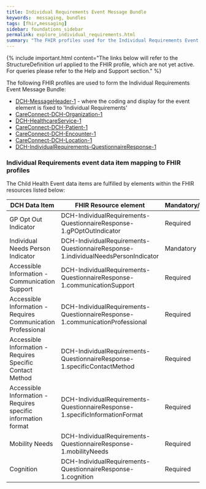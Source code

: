 ```yaml
---
title: Individual Requirements Event Message Bundle
keywords:  messaging, bundles
tags: [fhir,messaging]
sidebar: foundations_sidebar
permalink: explore_individual_requirements.html
summary: "The FHIR profiles used for the Individual Requirements Event Message Bundle"
---
```


{% include important.html content="The links below will refer to the StructureDefinition url applied to the FHIR profile, which are not yet active. For queries please refer to the Help and Support section." %} 

The following FHIR profiles are used to form the Individual Requirements Event Message Bundle:

- [DCH-MessageHeader-1](https://fhir.nhs.uk/STU3/StructureDefinition/DCH-MessageHeader-1.xml) - where the coding and display for the event element is fixed to 'Individual Requirements'
- [CareConnect-DCH-Organization-1](https://fhir.nhs.uk/STU3/StructureDefinition/CareConnect-DCH-Organization-1.xml)
- [DCH-HealthcareService-1](https://fhir.nhs.uk/STU3/StructureDefinition/DCH-HealthcareService-1.xml)
- [CareConnect-DCH-Patient-1](https://fhir.nhs.uk/STU3/StructureDefinition/CareConnect-DCH-Patient-1.xml)
- [CareConnect-DCH-Encounter-1](https://fhir.nhs.uk/STU3/StructureDefinition/CareConnect-DCH-Encounter-1.xml)
- [CareConnect-DCH-Location-1](https://fhir.nhs.uk/STU3/StructureDefinition/CareConnect-DCH-Location-1.xml)
- [DCH-IndividualRequirements-QuestionnaireResponse-1](https://fhir.nhs.uk/STU3/StructureDefinition/DCH-IndividualRequirements-QuestionnaireResponse-1)


### Individual Requirements event data item mapping to FHIR profiles ###

The Child Health Event data items are fulfilled by elements within the FHIR resources listed below:

| DCH Data Item                                                 | FHIR Resource element                                                    | Mandatory/Required/Optional |
|---------------------------------------------------------------|--------------------------------------------------------------------------|-----------------------------|
| GP Opt Out Indicator                                          | DCH-IndividualRequirements-QuestionnaireResponse-1.gPOptOutIndicator     | Required                    |
| Individual Needs Person Indicator                             | DCH-IndividualRequirements-QuestionnaireResponse-1.individualNeedsPersonIndicator | Mandatory                   |
| Accessible Information - Communication Support                | DCH-IndividualRequirements-QuestionnaireResponse-1.communicationSupport                    | Required                    |
| Accessible Information - Requires Communication Professional  | DCH-IndividualRequirements-QuestionnaireResponse-1.communicationProfessional               | Required                    |
| Accessible Information - Requires Specific Contact Method     | DCH-IndividualRequirements-QuestionnaireResponse-1.specificContactMethod                           | Required                    |
| Accessible Information - Requires specific information format | DCH-IndividualRequirements-QuestionnaireResponse-1.specificInformationFormat                       | Required                    |
| Mobility Needs                                                | DCH-IndividualRequirements-QuestionnaireResponse-1.mobilityNeeds                         | Required                    |
| Cognition                                                     | DCH-IndividualRequirements-QuestionnaireResponse-1.cognition                        | Required                    |